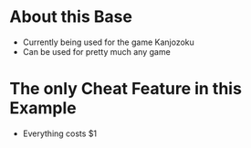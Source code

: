 # About this Base
- Currently being used for the game Kanjozoku 
- Can be used for pretty much any game

# The only Cheat Feature in this Example
- Everything costs $1
